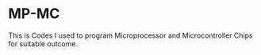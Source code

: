 # MP-MC

This is Codes I used to program Microprocessor and Microcontroller Chips for suitable outcome.
